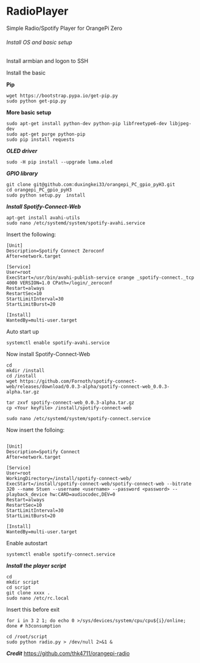 # RadioPlayer 
Simple Radio/Spotify Player for OrangePi Zero 

###### Install OS and basic setup
Install armbian and logon to SSH

Install the basic

**Pip**
```
wget https://bootstrap.pypa.io/get-pip.py
sudo python get-pip.py
```

**More basic setup**
```
sudo apt-get install python-dev python-pip libfreetype6-dev libjpeg-dev
sudo apt-get purge python-pip
sudo pip install requests
```

***OLED driver***
```
sudo -H pip install --upgrade luma.oled
```
***GPIO library***
```
git clone git@github.com:duxingkei33/orangepi_PC_gpio_pyH3.git
cd orangepi_PC_gpio_pyH3
sudo python setup.py  install
```

***Install Spotify-Connect-Web***
```
apt-get install avahi-utils
sudo nano /etc/systemd/system/spotify-avahi.service
```
Insert the following:
```
[Unit]
Description=Spotify Connect Zeroconf
After=network.target

[Service]
User=root
ExecStart=/usr/bin/avahi-publish-service orange _spotify-connect._tcp 4000 VERSION=1.0 CPath=/login/_zeroconf
Restart=always
RestartSec=10
StartLimitInterval=30
StartLimitBurst=20

[Install]
WantedBy=multi-user.target
```
Auto start up
```
systemctl enable spotify-avahi.service
```

Now install Spotify-Connect-Web
```
cd
mkdir /install
cd /install
wget https://github.com/Fornoth/spotify-connect-web/releases/download/0.0.3-alpha/spotify-connect-web_0.0.3-alpha.tar.gz

tar zxvf spotify-connect-web_0.0.3-alpha.tar.gz
cp <Your keyFile> /install/spotify-connect-web

sudo nano /etc/systemd/system/spotify-connect.service
```
Now insert the folloing:
```

[Unit]
Description=Spotify Connect
After=network.target

[Service]
User=root
WorkingDirectory=/install/spotify-connect-web/
ExecStart=/install/spotify-connect-web/spotify-connect-web --bitrate 320 --name Stuen --username <username> --password <password> --playback_device hw:CARD=audiocodec,DEV=0
Restart=always
RestartSec=10
StartLimitInterval=30
StartLimitBurst=20

[Install]
WantedBy=multi-user.target

```
Enable autostart
```
systemctl enable spotify-connect.service
```

***Install the player script***
```
cd 
mkdir script
cd script
git clone xxxx .
sudo nano /etc/rc.local
```

Insert this before exit
```
for i in 3 2 1; do echo 0 >/sys/devices/system/cpu/cpu${i}/online; done # h3consumption

cd /root/script
sudo python radio.py > /dev/null 2>&1 &
```


***Credit***
https://github.com/thk4711/orangepi-radio

 